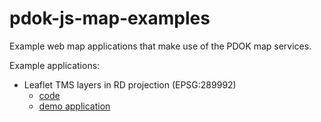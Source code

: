 # pdok-js-map-examples

Example web map applications that make use of the PDOK map services. 

Example applications:

- Leaflet TMS layers in RD projection (EPSG:289992)
    - [code](./leaflet-tms-epsg28992/README.md)
    - [demo application](https://arbakker.github.io/pdok-js-map-examples/leaflet-tms-epsg28992/index.html)

